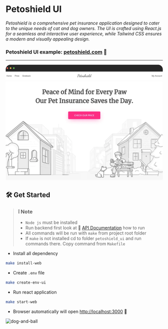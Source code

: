 # Petoshield UI

*Petoshield is a comprehensive pet insurance application designed to cater to the unique needs of cat and dog owners. 
The UI is crafted using React.js for a seamless and interactive user experience, while Tailwind CSS ensures a modern 
and visually appealing design.*

### Petoshield UI example: [petoshield.com](https://petoshield.com) :link:
* * *

![homepage](../docs/images/home-page-2.png)

## :hammer_and_wrench: Get Started
>  ### :grey_exclamation: Note 
> - `Node js` must be installed
> - Run backend first look at :blue_book: [API Documentation](../petoshield_api/README.md) how to run
> - All commands will be run with `make` from project root folder
> - If `make` is not installed cd to folder `petoshield_ui` and run commands there. Copy command from `Makefile`

- Install all dependency
```bash
make install-web
```

- Create `.env` file
```Bash
make create-env-ui
```

- Run react application
```Bash
make start-web 
```

- Browser automatically will open [http://localhost:3000](http://localhost:3000) :link:

![dog-and-ball](../docs/images/dog-and-ball.gif)